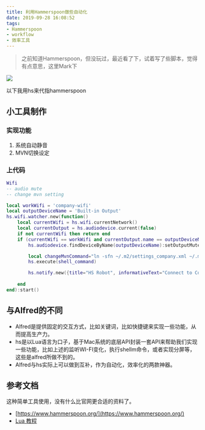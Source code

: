 ```yaml
---
title: 利用Hammerspoon做些自动化
date: 2019-09-28 16:08:52
tags:
- Hammerspoon
- workflow
- 效率工具
---
```

> 之前知道Hammerspoon，但没玩过，最近看了下，试着写了些脚本，觉得有点意思，这里Mark下

![](http://static.1991421.cn/2019-09-28-080913.jpg)

以下我用hs来代指hammerspoon

## 小工具制作

### 实现功能
1. 系统自动静音
2. MVN切换设定

### 上代码

```lua
Wifi
-- audio mute 
-- change mvn setting 

local workWifi = 'company-wifi'
local outputDeviceName = 'Built-in Output'
hs.wifi.watcher.new(function()
    local currentWifi = hs.wifi.currentNetwork()
    local currentOutput = hs.audiodevice.current(false)
    if not currentWifi then return end
    if (currentWifi == workWifi and currentOutput.name == outputDeviceName) then
        hs.audiodevice.findDeviceByName(outputDeviceName):setOutputMuted(true)

        local changeMvnCommand="ln -sfn ~/.m2/settings_company.xml ~/.m2/settings.xml"
        hs.execute(shell_command)

        hs.notify.new({title="HS Robot", informativeText="Connect to Company"}):send()
            
    end
end):start()
```

## 与Alfred的不同
- Alfred是提供固定的交互方式，比如关键词，比如快捷键来实现一些功能，从而提高生产力。
- hs是以Lua语言为口子，基于Mac系统的底层API封装一套API来帮助我们实现一些功能，比如上述的监听WI-FI变化，执行shellm命令，或者实现分屏等，这些是alfred所做不到的。
- Alfred与hs实际上可以做到互补，作为自动化，效率化的两款神器。


## 参考文档
这种简单工具使用，没有什么比官网更合适的资料了。

- [https://www.hammerspoon.org/](https://www.hammerspoon.org/)
- [Lua 教程](https://www.runoob.com/lua/lua-tutorial.html)